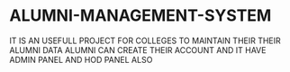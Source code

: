 # ALUMNI-MANAGEMENT-SYSTEM
IT IS AN USEFULL PROJECT FOR COLLEGES TO MAINTAIN THEIR THEIR ALUMNI DATA ALUMNI CAN CREATE THEIR ACCOUNT AND IT HAVE ADMIN PANEL AND HOD PANEL ALSO
